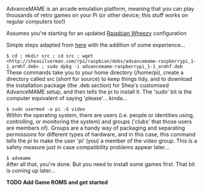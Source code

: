 AdvanceMAME is an arcade emulation platform, meaning that you can play thousands of retro games on your Pi (or other device; this stuff works on regular computers too!)

  
Assumes you're starting for an updated [Raspbian Wheezy](http://www.raspberrypi.org/downloads) configuration

Simple steps adapted from [here](http://blog.sheasilverman.com/2012/11/better-advancemame-debs-with-sound/) with the addition of some experience...

`$ cd ; mkdir src ; cd src ; wget <http://sheasilverman.com/rpi/raspbian/debs/advancemame-raspberrypi_1-1_armhf.deb> ; sudo dpkg -i advancemame-raspberrypi_1-1_armhf.deb`  
These commands take you to your home directory (/home/pi), create a directory called src (short for source) to keep things tidy, and to download the installation package (the .deb section) for Shea's customised AdvanceMAME setup, and then tells the pi to install it. The 'sudo' bit is the computer equivalent of saying 'please'... kinda...

`$ sudo usermod -a pi -G video`  
Within the operating system, there are users (i.e. people or identities using, controlling, or monitoring the system) and groups ('clubs' that those users are members of). Groups are a handy way of packaging and separating permissions for different types of hardware, and in this case, this command tells the pi to make the user 'pi' (you) a member of the video group. This is a safety measure just in case compatibility problems appear later...

`$ advmame`  
After all that, you're done. But you need to install some games first. That bit is coming up later...

**TODO Add Game ROMS and get started**
